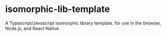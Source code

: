 # isomorphic-lib-template
A Typescript/Javascript isomorphic library template, for use in the browser, Node.js, and React Native.
